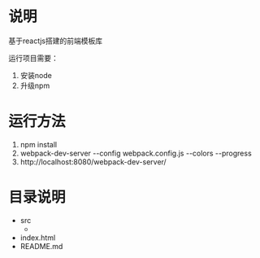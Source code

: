 # 说明

基于reactjs搭建的前端模板库

运行项目需要：

1. 安装node
2. 升级npm

# 运行方法

1. npm install
2. webpack-dev-server --config webpack.config.js --colors --progress
3. http://localhost:8080/webpack-dev-server/

# 目录说明

- src
  - ​
- index.html
- README.md





